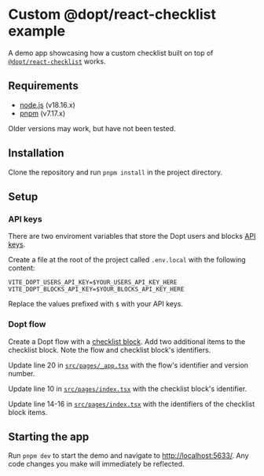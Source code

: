 # Custom @dopt/react-checklist example

A demo app showcasing how a custom checklist built on top of [`@dopt/react-checklist`](https://github.com/dopt/odopt/tree/main/components/%40dopt/react/checklist) works.

## Requirements

- [node.js](https://nodejs.org/) (v18.16.x)
- [pnpm](https://pnpm.io/) (v7.17.x)

Older versions may work, but have not been tested.

## Installation

Clone the repository and run `pnpm install` in the project directory.

## Setup

### API keys

There are two enviroment variables that store the Dopt users and blocks [API keys](https://docs.dopt.com/setup/api-keys/).

Create a file at the root of the project called `.env.local` with the following content:

```
VITE_DOPT_USERS_API_KEY=$YOUR_USERS_API_KEY_HERE
VITE_DOPT_BLOCKS_API_KEY=$YOUR_BLOCKS_API_KEY_HERE
```

Replace the values prefixed with `$` with your API keys.

### Dopt flow

Create a Dopt flow with a [checklist block](https://docs.dopt.com/concepts/blocks/checklist/). Add two additional items to the checklist block. Note the flow and checklist block's identifiers.

Update line 20 in [`src/pages/_app.tsx`](./src/pages/_app.tsx#L20) with the flow's identifier and version number.

Update line 10 in [`src/pages/index.tsx`](./src/pages/index.tsx#L10) with the checklist block's identifier.

Update line 14-16 in [`src/pages/index.tsx`](./src/pages/index.tsx#L14-L16) with the identifiers of the checklist block items.

## Starting the app

Run `pnpm dev` to start the demo and navigate to [http://localhost:5633/](http://localhost:5633/). Any code changes you make will immediately be reflected.

